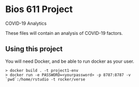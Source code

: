 Bios 611 Project
================
COVID-19 Analytics

These files will contain an analysis of COVID-19 factors.

Using this project
-----------------

You will need Docker, and be able to run docker as your user.

    > docker build . -t project1-env
    > docker run -e PASSWORD=<yourpassword> -p 8787:8787 -v `pwd`:/home/rstudio -t rocker/verse
      
